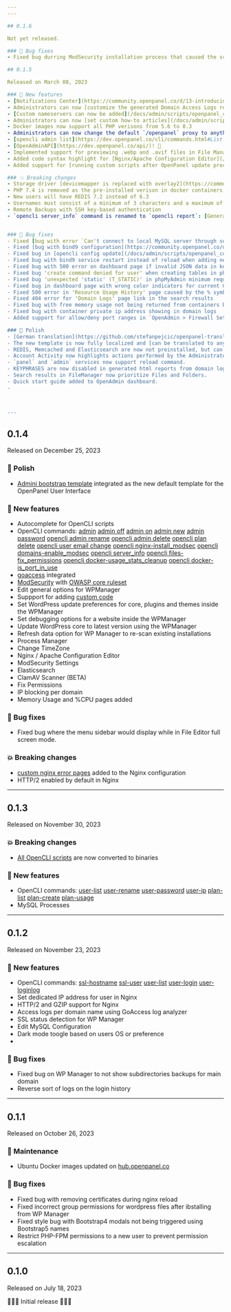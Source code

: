 ```yaml
---
---

## 0.1.6

Not yet released.

### 🐛 Bug fixes
- Fixed bug durring ModSecurity installation process that caused the script to hang forever. (reported by [reyokh](https://hostingforums.net/d/282-openpanel-not-another-free-hosting-panel/6))

## 0.1.5

Released on March 08, 2023

### 🚀 New features
- [Notifications Center](https://community.openpanel.co/d/13-introducing-notifications-center)
- Administrators can now [customize the generated Domain Access Logs reports](https://community.openpanel.co/d/6-issues-with-domain-access-logs)
- [Custom nameservers can now be added](/docs/admin/scripts/openpanel_config#nameservers) and will automatically be used in the dns zone template for new domains
- Administrators can now [set custom how-to articles](/docs/admin/scripts/openpanel_config#how_to_guides) to be displayed in user dashboard
- Docker images now support all PHP verisons from 5.6 to 8.3
- Administrators can now change the default `/openpanel` proxy to anything they want using the: [openpanel_proxy](/docs/admin/scripts/openpanel_config#openpanel_proxy) setting
- [opencli admin list](https://dev.openpanel.co/cli/commands.html#List-Admin-users), [opencli admin notifications](https://dev.openpanel.co/cli/commands.html#Notifications), [opencli user-redis](https://dev.openpanel.co/cli/commands.html#REDIS), [opencli user-memcached](https://dev.openpanel.co/cli/commands.html#Memcached), [opencli backup-config](https://dev.openpanel.co/cli/commands.html#Config), [opencli backup-destination](https://dev.openpanel.co/cli/commands.html#Destination), [opencli backup-logs](https://dev.openpanel.co/cli/commands.html#Logs), [opencli backup-job](https://dev.openpanel.co/cli/commands.html#Backup-Jobs)
- [OpenAdminAPI](https://dev.openpanel.co/api/)! 🎉
- Implemented support for previewing .webp and .avif files in File Manager.
- Added code syntax highlight for [Nginx/Apache Configuration Editor](/docs/panel/advanced/server_settings/#nginx--apache-settings) and [PHP.INI Editor](/docs/panel/advanced/server_settings/#phpini-editor)
- Added support for [running custom scripts after OpenPanel update process](https://dev.openpanel.co/customize.html#After-update).

### 💥 Breaking changes
- Storage driver [devicemapper is replaced with overlay2](https://community.openpanel.co/d/8-switching-docker-storage-engine-from-devicemapper-to-overlay2-storage) as the default storage driver for Docker
- PHP 7.4 is removed as the pre-installed verison in docker containers, PHP 8.3 is now the only version that is pre-installed.
- New users will have REDIS 7.2 instead of 6.3
- Usernames must consist of a minimum of 3 characters and a maximum of 20 characters, only numbers and letters are allowed.
- Remote Backups with SSH key-based authentication
- `opencli server_info` command is renamed to `opencli report`: [Generate system information reports #43](https://github.com/stefanpejcic/openpanel/issues/43)


### 🐛 Bug fixes
- Fixed [bug with error `Can't connect to local MySQL server through socket '/var/run/mysqld/mysqld.sock' (13)` when running mysql commands on terminal](https://community.openpanel.co/d/18-cant-connect-to-local-mysql-server-through-socket-varrunmysqldmysqldsock-13).
- Fixed [bug with bind9 configuration](https://community.openpanel.co/d/5-dns-server-does-not-respond-to-request-for-domain-zone) that caused the DNS server not to respond to request for domain zone
- Fixed bug in [opencli config update](/docs/admin/scripts/openpanel_config#update) not restarting the service for major system changes
- Fixed bug with bind9 service restart instead of reload when adding new domains
- Fixed bug with 500 error on dashboard page if invalid JSON data in knowledge_base_articles.json
- Fixed bug 'create command denied for user' when creating tables in phpMyAdmin
- Fixed bug 'unexpected 'static' (T_STATIC)' in phpMyAdmin minimum required php version
- Fixed bug in dashboard page with wrong color indicators for current CPU and RAM usage
- Fixed 500 error in 'Resource Usage History' page caused by the % symbol in localization strings
- Fixed 404 error for 'Domain Logs' page link in the search results
- Fixed bug with free memory usage not being returned from containers back to the host server
- Fixed bug with container private ip address showing in domain logs
- Added support for allow/deny port ranges in `OpenAdmin > Firewall Settings`

### 💅 Polish
- [German translation](https://github.com/stefanpejcic/openpanel-translations/tree/main/de-de) contributed by [dabonzo](https://github.com/dabonzo)
- The new template is now fully localized and [can be translated to any language](https://github.com/stefanpejcic/openpanel-translations)
- REDIS, Memcached and Elasticsearch are now not preinstalled, but can be installed by the user with a single click.
- Account Activity now highlights actions performed by the Administrator user.
- `panel` and `admin` services now support reload command.
- KEYPHRASES are now disabled in generated html reports from domain logs.
- Search results in FileManager now prioritize Files and Folders.
- Quick start guide added to OpenAdmin dashboard.
- 



---
```


## 0.1.4

Released on December 25, 2023

### 💅 Polish

- [Admini bootstrap template](https://github.com/lekoala/admini) integrated as the new default template for the OpenPanel User Interface

### 🚀 New features
- Autocomplete for OpenCLI scripts
- OpenCLI commands: [admin](https://openpanel.co/docs/admin/scripts/admin) [admin off](https://openpanel.co/docs/admin/scripts/admin#enable--disable-adminpanel) [admin on](https://openpanel.co/docs/admin/scripts/admin#enable--disable-adminpanel) [admin new](https://openpanel.co/docs/admin/scripts/admin#create-new-admin) [admin password](https://openpanel.co/docs/admin/scripts/admin#reset-admin-password) [opencli admin rename](https://openpanel.co/docs/admin/scripts/admin#rename-admin-user) [opencli admin delete](https://openpanel.co/docs/admin/scripts/admin#delete-admin-user) [opencli plan delete](https://openpanel.co/docs/admin/scripts/plans#delete-plan) [opencli user email change](https://openpanel.co/docs/admin/scripts/users#change-email) [opencli nginx-install_modsec](https://openpanel.co/docs/admin/scripts/webserver#install-modsecurity) [opencli domains-enable_modsec](https://openpanel.co/docs/admin/scripts/domains#enable-modsecurity) [opencli server_info](https://openpanel.co/docs/admin/scripts/admin#server_info) [opencli files-fix_permissions](https://openpanel.co/docs/admin/scripts/files#fix_permissions) [opencli docker-usage_stats_cleanup](https://openpanel.co/docs/admin/scripts/docker#usage_stats_cleanup) [opencli docker-is_port_in_use](https://openpanel.co/docs/admin/scripts/docker#is-port-in-use)
- [goaccess](https://github.com/allinurl/goaccess) integrated
- [ModSecurity](https://github.com/SpiderLabs/ModSecurity-nginx) with [OWASP core ruleset](https://github.com/coreruleset/coreruleset)
- Edit general options for WPManager
- Suppport for adding [custom code](https://openpanel.co/docs/admin/customize/development/#custom-code)
- Set WordPress update preferences for core, plugins and themes inside the WPManager
- Set debugging options for a website inside the WPManager
- Update WordPress core to latest version using the WPManager
- Refresh data option for WP Manager to re-scan existing installations
- Process Manager
- Change TimeZone
- Nginx / Apache Configuration Editor
- ModSecurity Settings
- Elasticsearch
- ClamAV Scanner (BETA)
- Fix Permissions
- IP blocking per domain
- Memory Usage and %CPU pages added

### 🐛 Bug fixes
 - Fixed bug where the menu sidebar would display while in File Editor full screen mode.
 
### 💥 Breaking changes
- [custom nginx error pages](https://github.com/denysvitali/nginx-error-pages) added to the Nginx configuration
- HTTP/2 enabled by default in Nginx

---

## 0.1.3

Released on November 30, 2023

### 💥 Breaking changes
- [All OpenCLI scripts](/docs/category/openpanel-cli) are now converted to binaries

### 🚀 New features
- OpenCLI commands: [user-list](https://openpanel.co/docs/admin/scripts/users#list-users) [user-rename](https://openpanel.co/docs/admin/scripts/users#rename-user) [user-password](https://openpanel.co/docs/admin/scripts/users#change-password) [user-ip](https://openpanel.co/docs/admin/scripts/users#assign--remove-ip-to-user) [plan-list](https://openpanel.co/docs/admin/scripts/plans#list-plans) [plan-create](https://openpanel.co/docs/admin/scripts/plans#create-plan) [plan-usage](https://openpanel.co/docs/admin/scripts/plans#list-users-on-plan)
- MySQL Processes

---

## 0.1.2

Released on November 23, 2023

### 🚀 New features
- OpenCLI commands: [ssl-hostname](https://openpanel.co/docs/admin/scripts/users#list-users) [ssl-user](https://openpanel.co/docs/admin/scripts/users#list-users) [user-list](https://openpanel.co/docs/admin/scripts/users#list-users) [user-login](https://openpanel.co/docs/admin/scripts/users#login-as-user) [user-loginlog](https://openpanel.co/docs/admin/scripts/users#list-users)
- Set dedicated IP address for user in Nginx
- HTTP/2 and GZIP support for Nginx
- Access logs per domain name using GoAccess log analyzer
- SSL status detection for WP Manager
- Edit MySQL Configuration
- Dark mode toogle based on users OS or preference
- 
### 🐛 Bug fixes
- Fixed bug on WP Manager to not show subdirectories backups for main domain
- Reverse sort of logs on the login history 

---

## 0.1.1

Released on October 26, 2023

### 🔧 Maintenance

- Ubuntu Docker images updated on [hub.openpanel.co](https://hub.openpanel.co/)

### 🐛 Bug fixes

- Fixed bug with removing certificates during nginx reload
- Fixed incorrect group permissions for wordpress files after ibstalling from WP Manager
- Fixed style bug with Bootstrap4 modals not being triggered using Bootstrap5 names
- Restrict PHP-FPM permissions to a new user to prevent permission escalation

---

## 0.1.0

Released on July 18, 2023

🎉🎉🎉 Initial release 🎉🎉🎉


